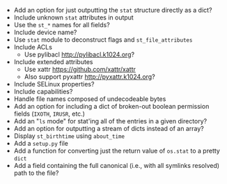 - Add an option for just outputting the `stat` structure directly as a dict?
- Include unknown `stat` attributes in output
- Use the `st_*` names for all fields?
- Include device name?
- Use `stat` module to deconstruct flags and `st_file_attributes`
- Include ACLs
    - Use pylibacl <http://pylibacl.k1024.org>?
- Include extended attributes
    - Use xattr <https://github.com/xattr/xattr>
    - Also support pyxattr <http://pyxattr.k1024.org>?
- Include SELinux properties?
- Include capabilities?
- Handle file names composed of undecodeable bytes
- Add an option for including a dict of broken-out boolean permission fields
  (`IXOTH`, `IRUSR`, etc.)
- Add an "`ls` mode" for stat'ing all of the entries in a given directory?
- Add an option for outputting a stream of dicts instead of an array?
- Display `st_birthtime` using `about_time`
- Add a `setup.py` file
- Add a function for converting just the return value of `os.stat` to a pretty
  `dict`
- Add a field containing the full canonical (i.e., with all symlinks resolved)
  path to the file?
